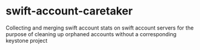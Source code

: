 # swift-account-caretaker
Collecting and merging swift account stats on swift account servers for the purpose of cleaning up orphaned accounts without a corresponding keystone project
